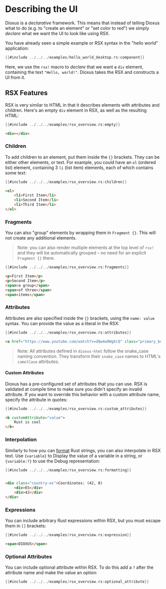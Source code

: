 # Describing the UI

Dioxus is a *declarative* framework. This means that instead of telling Dioxus what to do (e.g. to "create an element" or "set color to red") we simply *declare* what we want the UI to look like using RSX.

You have already seen a simple example or RSX syntax in the "hello world" application:

```rust
{{#include ../../../examples/hello_world_desktop.rs:component}}
```

Here, we use the `rsx!` macro to *declare* that we want a `div` element, containing the text `"Hello, world!"`. Dioxus takes the RSX and constructs a UI from it.

## RSX Features

RSX is very similar to HTML in that it describes elements with attributes and children. Here's an empty `div` element in RSX, as well as the resulting HTML:

```rust
{{#include ../../../examples/rsx_overview.rs:empty}}
```
```html
<div></div>
```

### Children

To add children to an element, put them inside the `{}` brackets. They can be either other elements, or text. For example, you could have an `ol` (ordered list) element, containing 3 `li` (list item) elements, each of which contains some text:

```rust
{{#include ../../../examples/rsx_overview.rs:children}}
```
```html
<ol>
    <li>First Item</li>
    <li>Second Item</li>
    <li>Third Item</li>
</ol>
```

### Fragments

You can also "group" elements by wrapping them in `Fragment {}`. This will not create any additional elements.

> Note: you can also render multiple elements at the top level of `rsx!` and they will be automatically grouped – no need for an explicit `Fragment {}` there.

```rust
{{#include ../../../examples/rsx_overview.rs:fragments}}
```

```html
<p>First Item</p>
<p>Second Item</p>
<span>a group</span>
<span>of three</span>
<span>items</span>
```

### Attributes

Attributes are also specified inside the `{}` brackets, using the `name: value` syntax. You can provide the value as a literal in the RSX:
```rust
{{#include ../../../examples/rsx_overview.rs:attributes}}
```
```html
<a href="https://www.youtube.com/watch?v=dQw4w9WgXcQ" class="primary_button" autofocus="true">Log In</a>
```

> Note: All attributes defined in `dioxus-html` follow the snake_case naming convention. They transform their `snake_case` names to HTML's `camelCase` attributes.

#### Custom Attributes

Dioxus has a pre-configured set of attributes that you can use. RSX is validated at compile time to make sure you didn't specify an invalid attribute. If you want to override this behavior with a custom attribute name, specify the attribute in quotes:

```rust
{{#include ../../../examples/rsx_overview.rs:custom_attributes}}
```
```html
<b customAttribute="value">
    Rust is cool
</b>
```

### Interpolation

Similarly to how you can [format](https://doc.rust-lang.org/rust-by-example/hello/print/fmt.html) Rust strings, you can also interpolate in RSX text. Use `{variable}` to Display the value of a variable in a string, or `{variable:?}` to use the Debug representation:

```rust
{{#include ../../../examples/rsx_overview.rs:formatting}}
```
```html

<div class="country-es">Coordinates: (42, 0)
    <div>ES</div>
    <div>42</div>
</div>
```

### Expressions

You can include arbitrary Rust expressions within RSX, but you must escape them in `[]` brackets:

```rust
{{#include ../../../examples/rsx_overview.rs:expression}}
```
```html
<span>DIOXUS</span>
```

### Optional Attributes

You can include optional attribute within RSX. To do this add a `?` after the attribute name and make the value an option:

```rust
{{#include ../../../examples/rsx_overview.rs:optional_attribute}}
```